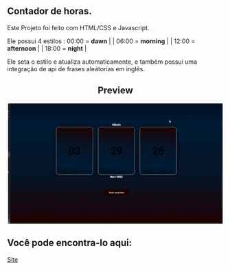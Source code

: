 ## Contador de horas.

<p>Este Projeto foi feito com HTML/CSS e Javascript.</p>
Ele possui 4 estilos :
 00:00 = <strong>dawn</strong> | 
| 06:00 = <strong>morning</strong> | 
| 12:00 = <strong>afternoon</strong> |
| 18:00 = <strong>night</strong> |
<p>Ele seta o estilo e atualiza automaticamente, e também
possui uma integração de api de frases aleátorias em inglês.<p>

<h2 align="center"><strong>Preview</strong></h2>
<div align="center">
<img width=500px src="https://raw.githubusercontent.com/frontRocha/ThinkOver/master/demonstracao.gif" />
</div>

## Você pode encontra-lo aqui:

<a href="https://thinkover.vercel.app">Site</a>
